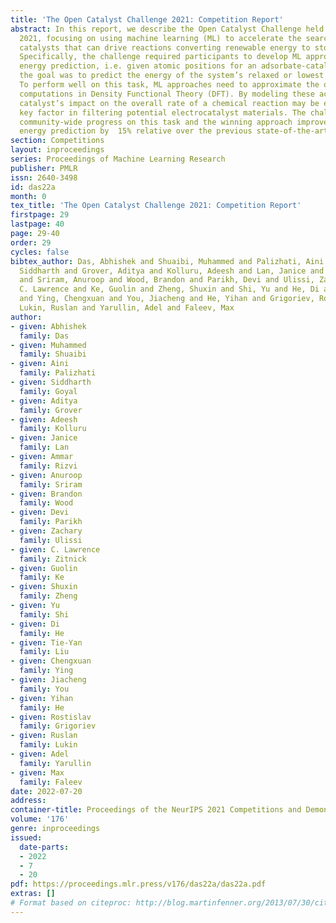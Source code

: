 ```yaml
---
title: 'The Open Catalyst Challenge 2021: Competition Report'
abstract: In this report, we describe the Open Catalyst Challenge held at NeurIPS
  2021, focusing on using machine learning (ML) to accelerate the search for low-cost
  catalysts that can drive reactions converting renewable energy to storable forms.
  Specifically, the challenge required participants to develop ML approaches for relaxed
  energy prediction, i.e. given atomic positions for an adsorbate-catalyst system,
  the goal was to predict the energy of the system’s relaxed or lowest energy state.
  To perform well on this task, ML approaches need to approximate the quantum mechanical
  computations in Density Functional Theory (DFT). By modeling these accurately, the
  catalyst’s impact on the overall rate of a chemical reaction may be estimated; a
  key factor in filtering potential electrocatalyst materials. The challenge encouraged
  community-wide progress on this task and the winning approach improved direct relaxed
  energy prediction by  15% relative over the previous state-of-the-art.
section: Competitions
layout: inproceedings
series: Proceedings of Machine Learning Research
publisher: PMLR
issn: 2640-3498
id: das22a
month: 0
tex_title: 'The Open Catalyst Challenge 2021: Competition Report'
firstpage: 29
lastpage: 40
page: 29-40
order: 29
cycles: false
bibtex_author: Das, Abhishek and Shuaibi, Muhammed and Palizhati, Aini and Goyal,
  Siddharth and Grover, Aditya and Kolluru, Adeesh and Lan, Janice and Rizvi, Ammar
  and Sriram, Anuroop and Wood, Brandon and Parikh, Devi and Ulissi, Zachary and Zitnick,
  C. Lawrence and Ke, Guolin and Zheng, Shuxin and Shi, Yu and He, Di and Liu, Tie-Yan
  and Ying, Chengxuan and You, Jiacheng and He, Yihan and Grigoriev, Rostislav and
  Lukin, Ruslan and Yarullin, Adel and Faleev, Max
author:
- given: Abhishek
  family: Das
- given: Muhammed
  family: Shuaibi
- given: Aini
  family: Palizhati
- given: Siddharth
  family: Goyal
- given: Aditya
  family: Grover
- given: Adeesh
  family: Kolluru
- given: Janice
  family: Lan
- given: Ammar
  family: Rizvi
- given: Anuroop
  family: Sriram
- given: Brandon
  family: Wood
- given: Devi
  family: Parikh
- given: Zachary
  family: Ulissi
- given: C. Lawrence
  family: Zitnick
- given: Guolin
  family: Ke
- given: Shuxin
  family: Zheng
- given: Yu
  family: Shi
- given: Di
  family: He
- given: Tie-Yan
  family: Liu
- given: Chengxuan
  family: Ying
- given: Jiacheng
  family: You
- given: Yihan
  family: He
- given: Rostislav
  family: Grigoriev
- given: Ruslan
  family: Lukin
- given: Adel
  family: Yarullin
- given: Max
  family: Faleev
date: 2022-07-20
address:
container-title: Proceedings of the NeurIPS 2021 Competitions and Demonstrations Track
volume: '176'
genre: inproceedings
issued:
  date-parts:
  - 2022
  - 7
  - 20
pdf: https://proceedings.mlr.press/v176/das22a/das22a.pdf
extras: []
# Format based on citeproc: http://blog.martinfenner.org/2013/07/30/citeproc-yaml-for-bibliographies/
---
```

